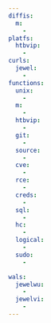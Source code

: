 ```yaml
---
diffis:
  m:
    -
platfs:
  htbvip:
    -
curls:
  jewel:
    -
functions:
  unix:
    -
  m:
    -
  htbvip:
    -
  git:
    -
  source:
    -
  cve:
    -
  rce:
    -
  creds:
    -
  sql:
    -
  hc:
    -
  logical:
    -
  sudo:
    -

wals:
  jewelwu:
    -
  jewelvi:
    -
---
```

